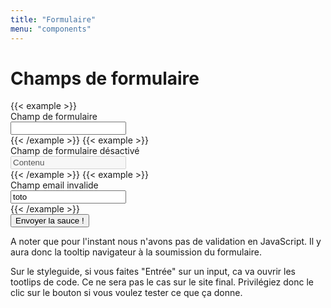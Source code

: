 ```yaml
---
title: "Formulaire"
menu: "components"
---
```


# Champs de formulaire

<form>
{{< example >}}
<div class="form-field">
    <div class="form-field__label">
        <label for="name">Champ de formulaire</label>
    </div>
    <div class="form-field__input">
        <input name="name" id="name" type="text" />
    </div>
</div>
{{< /example >}}
{{< example >}}
<div class="form-field">
    <div class="form-field__label">
        <label for="name2">Champ de formulaire désactivé</label>
    </div>
    <div class="form-field__input">
        <input name="name2" id="name2" type="text" disabled="disabled" value="Contenu" />
    </div>
</div>
{{< /example >}}
{{< example >}}
<div class="form-field">
    <div class="form-field__label">
        <label for="name3">Champ email invalide</label>
    </div>
    <div class="form-field__input">
        <input name="name3" id="name3" type="email" value="toto" />
    </div>
</div>
{{< /example >}}
<div class="actions">
    <button class="btn">Envoyer la sauce !</button>
</div>
</form>

A noter que pour l'instant nous n'avons pas de validation en JavaScript. Il y aura donc la tooltip navigateur à la soumission du formulaire.

Sur le styleguide, si vous faites "Entrée" sur un input, ca va ouvrir les tootlips de code. Ce ne sera pas le cas sur le site final. Privilégiez donc le clic sur le bouton si vous voulez tester ce que ça donne.